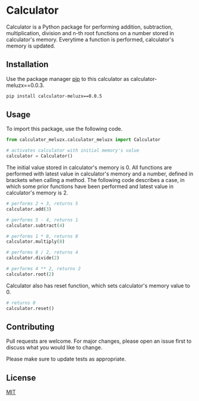 # Calculator

Calculator is a Python package for performing addition, subtraction, multiplication, division and n-th root functions on a number stored in calculator's memory. Everytime a function is performed, calculator's memory is updated.

## Installation

Use the package manager [pip](https://pip.pypa.io/en/stable/) to this calculator as calculator-meluzx==0.0.3.
```bash
pip install calculator-meluzx==0.0.5
```
## Usage

To import this package, use the following code.
```python
from calculator_meluzx.calculator_meluzx import Calculator

# activates calculator with initial memory's value 
calculator = Calculator()
```
The initial value stored in calculator's memory is 0. All functions are performed with latest value in calculator's memory and a number, defined in brackets when calling a method. The following code describes a case, in which some prior functions have been performed and latest value in calculator's memory is 2.
```python
# performs 2 + 3, returns 5
calculator.add(3)

# performs 5 - 4, returns 1
calculator.subtract(4)

# performs 1 * 8, returns 8
calculator.multiply(8)

# performs 8 / 2, returns 4
calculator.divide(2)

# performs 4 ** 2, returns 2
calculator.root(2)
```
Calculator also has reset function, which sets calculator's memory value to 0.
```python
# returns 0
calculator.reset()
```

## Contributing

Pull requests are welcome. For major changes, please open an issue first to discuss what you would like to change.

Please make sure to update tests as appropriate.

## License

[MIT](https://choosealicense.com/licenses/mit/)